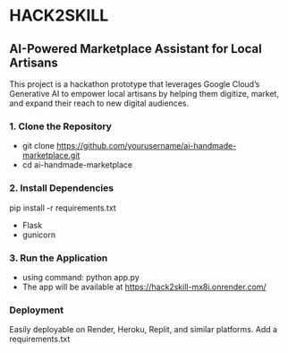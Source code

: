 # HACK2SKILL
## AI-Powered Marketplace Assistant for Local Artisans 

This project is a hackathon prototype that leverages Google Cloud’s Generative AI to empower local artisans by helping them digitize, market, and expand their reach to new digital audiences.

### 1. Clone the Repository

* git clone https://github.com/yourusername/ai-handmade-marketplace.git
* cd ai-handmade-marketplace

### 2. Install Dependencies
pip install -r requirements.txt

* Flask
* gunicorn

### 3. Run the Application
* using command: python app.py
* The app will be available at https://hack2skill-mx8i.onrender.com/

### Deployment
Easily deployable on Render, Heroku, Replit, and similar platforms. Add a requirements.txt
